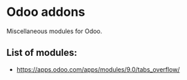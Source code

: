 Odoo addons
===========

Miscellaneous modules for Odoo.

List of modules:
---------------------

* https://apps.odoo.com/apps/modules/9.0/tabs_overflow/
